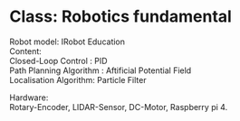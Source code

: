 # Class: Robotics fundamental 
 Robot model: IRobot Education<br/>
 Content:<br/> 
   Closed-Loop Control : PID<br/>
   Path Planning Algorithm : Aftificial Potential Field <br/>
   Localisation Algorithm: Particle Filter<br/>

Hardware: <br/>
  Rotary-Encoder, LIDAR-Sensor, DC-Motor, Raspberry pi 4. <br/>
  
